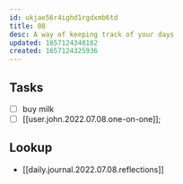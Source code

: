 ```yaml
---
id: ukjae56r4ighd1rgdxmb6td
title: 08
desc: A way of keeping track of your days
updated: 1657124348182
created: 1657124325936
---
```


## Tasks
- [ ] buy milk
- [ ] [[user.john.2022.07.08.one-on-one]];

## Lookup
- [[daily.journal.2022.07.08.reflections]]

